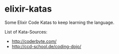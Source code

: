 # elixir-katas
Some Elixir Code Katas to keep learning the language.

List of Kata-Sources:
- http://coderbyte.com/
- http://ccd-school.de/coding-dojo/

